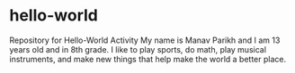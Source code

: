 # hello-world
Repository for Hello-World Activity
My name is Manav Parikh and I am 13 years old and in 8th grade. I like to play sports, do math, play musical instruments, and make new things that help make the world a better place. 
